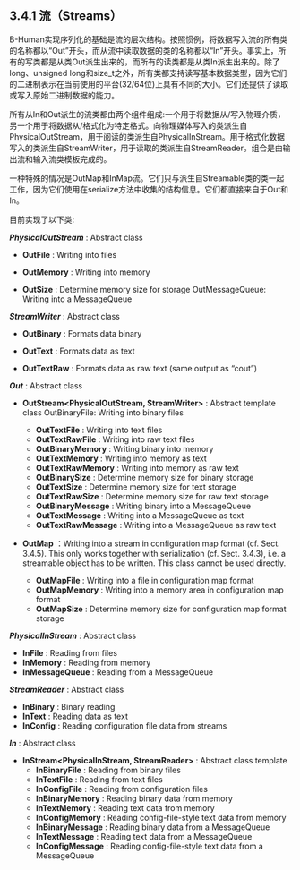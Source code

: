 ## 3.4.1 流（Streams）

B-Human实现序列化的基础是流的层次结构。按照惯例，将数据写入流的所有类的名称都以“Out”开头，而从流中读取数据的类的名称都以“In”开头。事实上，所有的写类都是从类Out派生出来的，而所有的读类都是从类In派生出来的。除了long、unsigned long和size_t之外，所有类都支持读写基本数据类型，因为它们的二进制表示在当前使用的平台(32/64位)上具有不同的大小。它们还提供了读取或写入原始二进制数据的能力。

所有从In和Out派生的流类都由两个组件组成:一个用于将数据从/写入物理介质，另一个用于将数据从/格式化为特定格式。向物理媒体写入的类派生自PhysicalOutStream，用于阅读的类派生自PhysicalInStream。用于格式化数据写入的类派生自StreamWriter，用于读取的类派生自StreamReader。组合是由输出流和输入流类模板完成的。

一种特殊的情况是OutMap和InMap流。它们只与派生自Streamable类的类一起工作，因为它们使用在serialize方法中收集的结构信息。它们都直接来自于Out和In。

目前实现了以下类:

***PhysicalOutStream*** : Abstract class 

+ **OutFile** : Writing into files

+ **OutMemory** : Writing into memory

+ **OutSize** : Determine memory size for storage OutMessageQueue: Writing into a MessageQueue 

***StreamWriter*** : Abstract class 

+ **OutBinary** : Formats data binary

+ **OutText** : Formats data as text

+ **OutTextRaw** : Formats data as raw text (same output as “cout”) 

***Out*** : Abstract class

+ **OutStream<PhysicalOutStream, StreamWriter>** : Abstract template class OutBinaryFile: Writing into binary files 
  + **OutTextFile** : Writing into text files
  + **OutTextRawFile** : Writing into raw text files 
  + **OutBinaryMemory** : Writing binary into memory 		
  + **OutTextMemory** : Writing into memory as text 
  + **OutTextRawMemory** : Writing into memory as raw text
  + **OutBinarySize** : Determine memory size for binary storage 
  + **OutTextSize** : Determine memory size for text storage 
  + **OutTextRawSize** : Determine memory size for raw text storage 
  + **OutBinaryMessage** : Writing binary into a MessageQueue 
  + **OutTextMessage** : Writing into a MessageQueue as text 
  + **OutTextRawMessage** : Writing into a MessageQueue as raw text 

+ **OutMap** ：Writing into a stream in configuration map format (cf. Sect. 3.4.5). This only works together 	with serialization (cf. Sect. 3.4.3), i.e. a streamable object has to be written. This class cannot be used directly.
  + **OutMapFile** : Writing into a file in configuration map format
  + **OutMapMemory** : Writing into a memory area in configuration map format
  + **OutMapSize** : Determine memory size for configuration map format storage	

***PhysicalInStream*** : Abstract class

+ **InFile** : Reading from files
+ **InMemory** : Reading from memory
+ **InMessageQueue** : Reading from a MessageQueue

***StreamReader*** : Abstract class 

+ **InBinary** : Binary reading
+ **InText** : Reading data as text
+ **InConfig** : Reading configuration file data from streams 

***In*** : Abstract class

+ **InStream<PhysicalInStream, StreamReader>** : Abstract class template
  + **InBinaryFile** : Reading from binary files 
  + **InTextFile** : Reading from text files
  + **InConfigFile** : Reading from configuration files
  + **InBinaryMemory** : Reading binary data from memory
  + **InTextMemory** : Reading text data from memory
  + **InConfigMemory** : Reading config-file-style text data from memory 
  + **InBinaryMessage** : Reading binary data from a MessageQueue 
  + **InTextMessage** : Reading text data from a MessageQueue 
  + **InConfigMessage** : Reading config-file-style text data from a MessageQueue 